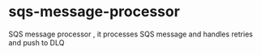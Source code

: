 # sqs-message-processor
SQS message processor , it processes SQS message and handles retries and push to DLQ

